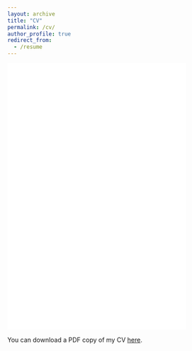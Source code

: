 ```yaml
---
layout: archive
title: "CV"
permalink: /cv/
author_profile: true
redirect_from:
  - /resume
---
```


<iframe src="/files/CV-DylanTerstege.pdf" width="80%" height="600" frameborder="no" border="0" marginwidth="0" marginheight="0"></iframe>

You can download a PDF copy of my CV [here](/files/CV-DylanTerstege.pdf).

